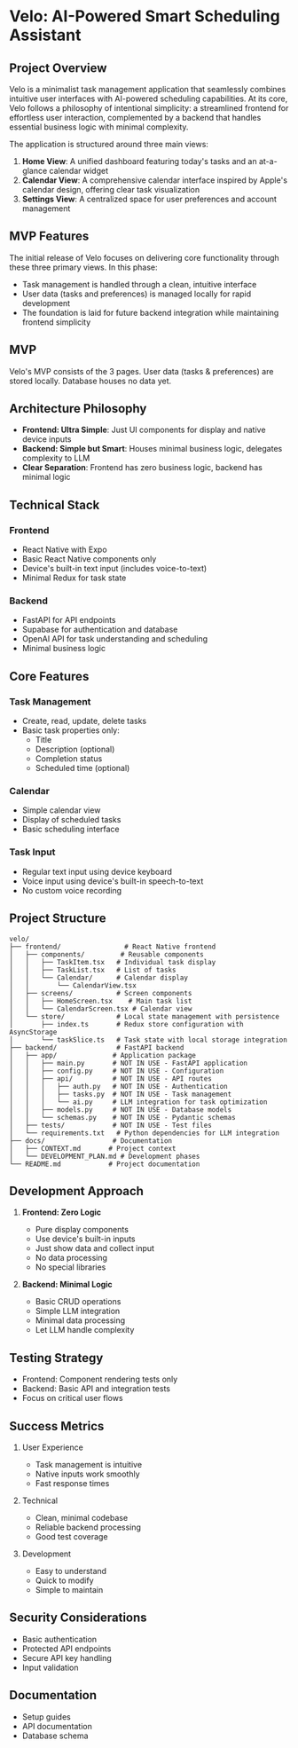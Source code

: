 # Velo: AI-Powered Smart Scheduling Assistant

## Project Overview
Velo is a minimalist task management application that seamlessly combines intuitive user interfaces with AI-powered scheduling capabilities. At its core, Velo follows a philosophy of intentional simplicity: a streamlined frontend for effortless user interaction, complemented by a backend that handles essential business logic with minimal complexity.

The application is structured around three main views:
1. **Home View**: A unified dashboard featuring today's tasks and an at-a-glance calendar widget
2. **Calendar View**: A comprehensive calendar interface inspired by Apple's calendar design, offering clear task visualization
3. **Settings View**: A centralized space for user preferences and account management

## MVP Features
The initial release of Velo focuses on delivering core functionality through these three primary views. In this phase:
- Task management is handled through a clean, intuitive interface
- User data (tasks and preferences) is managed locally for rapid development
- The foundation is laid for future backend integration while maintaining frontend simplicity

## MVP
Velo's MVP consists of the 3 pages. User data (tasks & preferences) are stored locally. Database houses no data yet.

## Architecture Philosophy
- **Frontend: Ultra Simple**: Just UI components for display and native device inputs
- **Backend: Simple but Smart**: Houses minimal business logic, delegates complexity to LLM
- **Clear Separation**: Frontend has zero business logic, backend has minimal logic

## Technical Stack
### Frontend
- React Native with Expo
- Basic React Native components only
- Device's built-in text input (includes voice-to-text)
- Minimal Redux for task state

### Backend
- FastAPI for API endpoints
- Supabase for authentication and database
- OpenAI API for task understanding and scheduling
- Minimal business logic

## Core Features
### Task Management
- Create, read, update, delete tasks
- Basic task properties only:
  - Title
  - Description (optional)
  - Completion status
  - Scheduled time (optional)

### Calendar
- Simple calendar view
- Display of scheduled tasks
- Basic scheduling interface

### Task Input
- Regular text input using device keyboard
- Voice input using device's built-in speech-to-text
- No custom voice recording

## Project Structure
```
velo/
├── frontend/                # React Native frontend
│   ├── components/         # Reusable components
│   │   ├── TaskItem.tsx   # Individual task display
│   │   ├── TaskList.tsx   # List of tasks
│   │   └── Calendar/      # Calendar display
│   │       └── CalendarView.tsx
│   ├── screens/           # Screen components
│   │   ├── HomeScreen.tsx    # Main task list
│   │   └── CalendarScreen.tsx # Calendar view
│   └── store/             # Local state management with persistence
│       ├── index.ts       # Redux store configuration with AsyncStorage
│       └── taskSlice.ts   # Task state with local storage integration
├── backend/               # FastAPI backend
│   ├── app/              # Application package
│   │   ├── main.py       # NOT IN USE - FastAPI application
│   │   ├── config.py     # NOT IN USE - Configuration
│   │   ├── api/          # NOT IN USE - API routes
│   │   │   ├── auth.py   # NOT IN USE - Authentication
│   │   │   ├── tasks.py  # NOT IN USE - Task management
│   │   │   └── ai.py     # LLM integration for task optimization
│   │   ├── models.py     # NOT IN USE - Database models
│   │   └── schemas.py    # NOT IN USE - Pydantic schemas
│   ├── tests/            # NOT IN USE - Test files
│   └── requirements.txt   # Python dependencies for LLM integration
├── docs/                 # Documentation
│   ├── CONTEXT.md       # Project context
│   └── DEVELOPMENT_PLAN.md # Development phases
└── README.md            # Project documentation
```

## Development Approach
1. **Frontend: Zero Logic**
   - Pure display components
   - Use device's built-in inputs
   - Just show data and collect input
   - No data processing
   - No special libraries

2. **Backend: Minimal Logic**
   - Basic CRUD operations
   - Simple LLM integration
   - Minimal data processing
   - Let LLM handle complexity

## Testing Strategy
- Frontend: Component rendering tests only
- Backend: Basic API and integration tests
- Focus on critical user flows

## Success Metrics
1. User Experience
   - Task management is intuitive
   - Native inputs work smoothly
   - Fast response times

2. Technical
   - Clean, minimal codebase
   - Reliable backend processing
   - Good test coverage

3. Development
   - Easy to understand
   - Quick to modify
   - Simple to maintain

## Security Considerations
- Basic authentication
- Protected API endpoints
- Secure API key handling
- Input validation

## Documentation
- Setup guides
- API documentation
- Database schema
